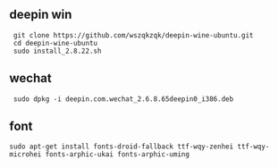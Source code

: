 ## deepin win
```
 git clone https://github.com/wszqkzqk/deepin-wine-ubuntu.git
 cd deepin-wine-ubuntu
 sudo install_2.8.22.sh
```
## wechat
```
 sudo dpkg -i deepin.com.wechat_2.6.8.65deepin0_i386.deb
```
## font
```
sudo apt-get install fonts-droid-fallback ttf-wqy-zenhei ttf-wqy-microhei fonts-arphic-ukai fonts-arphic-uming
```

